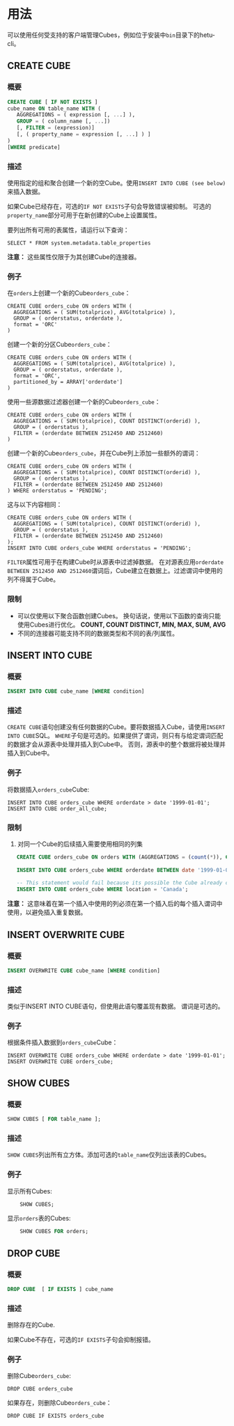 # 用法
可以使用任何受支持的客户端管理Cubes，例如位于安装中`bin`目录下的hetu-cli。

## CREATE CUBE
### 概要

``` sql
CREATE CUBE [ IF NOT EXISTS ]
cube_name ON table_name WITH (
   AGGREGATIONS = ( expression [, ...] ),
   GROUP = ( column_name [, ...])
   [, FILTER = (expression)]
   [, ( property_name = expression [, ...] ) ] 
)
[WHERE predicate]
```
### 描述
使用指定的组和聚合创建一个新的空Cube。使用`INSERT INTO CUBE (see below)`来插入数据。

如果Cube已经存在，可选的`IF NOT EXISTS`子句会导致错误被抑制。
可选的`property_name`部分可用于在新创建的Cube上设置属性。

要列出所有可用的表属性，请运行以下查询：

    SELECT * FROM system.metadata.table_properties

**注意：** 这些属性仅限于为其创建Cube的连接器。

### 例子
在`orders`上创建一个新的Cube`orders_cube`：

    CREATE CUBE orders_cube ON orders WITH (
      AGGREGATIONS = ( SUM(totalprice), AVG(totalprice) ),
      GROUP = ( orderstatus, orderdate ),
      format = 'ORC'
    )

创建一个新的分区Cube`orders_cube`：

    CREATE CUBE orders_cube ON orders WITH (
      AGGREGATIONS = ( SUM(totalprice), AVG(totalprice) ),
      GROUP = ( orderstatus, orderdate ),
      format = 'ORC',
      partitioned_by = ARRAY['orderdate']
    )

使用一些源数据过滤器创建一个新的Cube`orders_cube`：

    CREATE CUBE orders_cube ON orders WITH (
      AGGREGATIONS = ( SUM(totalprice), COUNT DISTINCT(orderid) ),
      GROUP = ( orderstatus ),
      FILTER = (orderdate BETWEEN 2512450 AND 2512460)
    )

创建一个新的Cube`orders_cube`，并在Cube列上添加一些额外的谓词：

    CREATE CUBE orders_cube ON orders WITH (
      AGGREGATIONS = ( SUM(totalprice), COUNT DISTINCT(orderid) ),
      GROUP = ( orderstatus ),
      FILTER = (orderdate BETWEEN 2512450 AND 2512460)
    ) WHERE orderstatus = 'PENDING';

这与以下内容相同：
    
    CREATE CUBE orders_cube ON orders WITH (
      AGGREGATIONS = ( SUM(totalprice), COUNT DISTINCT(orderid) ),
      GROUP = ( orderstatus ),
      FILTER = (orderdate BETWEEN 2512450 AND 2512460)
    );
    INSERT INTO CUBE orders_cube WHERE orderstatus = 'PENDING';

`FILTER`属性可用于在构建Cube时从源表中过滤掉数据。
在对源表应用`orderdate BETWEEN 2512450 AND 2512460`谓词后，Cube建立在数据上。过滤谓词中使用的列不得属于Cube。

### 限制
- 可以仅使用以下聚合函数创建Cubes。
  换句话说，使用以下函数的查询只能使用Cubes进行优化。
  **COUNT, COUNT DISTINCT, MIN, MAX, SUM, AVG**
- 不同的连接器可能支持不同的数据类型和不同的表/列属性。

## INSERT INTO CUBE

### 概要
``` sql
INSERT INTO CUBE cube_name [WHERE condition]
```

### 描述
`CREATE CUBE`语句创建没有任何数据的Cube。要将数据插入Cube，请使用`INSERT INTO CUBE`SQL。
`WHERE`子句是可选的。如果提供了谓词，则只有与给定谓词匹配的数据才会从源表中处理并插入到Cube中。
否则，源表中的整个数据将被处理并插入到Cube中。

### 例子
将数据插入`orders_cube`Cube:

    INSERT INTO CUBE orders_cube WHERE orderdate > date '1999-01-01';
    INSERT INTO CUBE order_all_cube;

### 限制
1. 对同一个Cube的后续插入需要使用相同的列集

```sql
   CREATE CUBE orders_cube ON orders WITH (AGGREGATIONS = (count(*)), GROUP = (orderdate));
   
   INSERT INTO CUBE orders_cube WHERE orderdate BETWEEN date '1999-01-01' AND date '1999-01-05';
   
   -- This statement would fail because its possible the Cube already contain rows matching the given predicate.
   INSERT INTO CUBE orders_cube WHERE location = 'Canada';
```
**注意：** 这意味着在第一个插入中使用的列必须在第一个插入后的每个插入谓词中使用，以避免插入重复数据。

## INSERT OVERWRITE CUBE

### 概要
``` sql
INSERT OVERWRITE CUBE cube_name [WHERE condition]
```

### 描述
类似于INSERT INTO CUBE语句，但使用此语句覆盖现有数据。
谓词是可选的。

### 例子
根据条件插入数据到`orders_cube`Cube：

    INSERT OVERWRITE CUBE orders_cube WHERE orderdate > date '1999-01-01';
    INSERT OVERWRITE CUBE orders_cube;

## SHOW CUBES

### 概要
```sql
SHOW CUBES [ FOR table_name ];
```

### 描述
`SHOW CUBES`列出所有立方体。添加可选的`table_name`仅列出该表的Cubes。

### 例子

显示所有Cubes:
```sql
    SHOW CUBES;
```

显示`orders`表的Cubes:

```sql
    SHOW CUBES FOR orders;
```

## DROP CUBE

### 概要

``` sql
DROP CUBE  [ IF EXISTS ] cube_name
```

### 描述
删除存在的Cube.

如果Cube不存在，可选的`IF EXISTS`子句会抑制报错。

### 例子

删除Cube`orders_cube`:

    DROP CUBE orders_cube

如果存在，则删除Cube`orders_cube`：

    DROP CUBE IF EXISTS orders_cube


